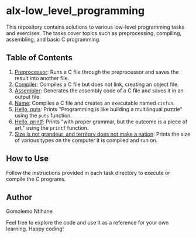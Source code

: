 # alx-low_level_programming

This repository contains solutions to various low-level programming tasks and exercises. The tasks cover topics such as preprocessing, compiling, assembling, and basic C programming.

## Table of Contents

1. [Preprocessor](0x00-hello_world/0-preprocessor): Runs a C file through the preprocessor and saves the result into another file.
2. [Compiler](./0x00-hello_world/1-compiler): Compiles a C file but does not link, creating an object file.
3. [Assembler](./0x00-hello_world/2-assembler): Generates the assembly code of a C file and saves it in an output file.
4. [Name](./0x00-hello_world/3-name): Compiles a C file and creates an executable named `cisfun`.
5. [Hello, puts](./0x00-hello_world/4-puts.c): Prints "Programming is like building a multilingual puzzle" using the `puts` function.
6. [Hello, printf](./0x00-hello_world/5-printf.c): Prints "with proper grammar, but the outcome is a piece of art," using the `printf` function.
7. [Size is not grandeur, and territory does not make a nation](./0x00-hello_world/6-size.c): Prints the size of various types on the computer it is compiled and run on.

## How to Use

Follow the instructions provided in each task directory to execute or compile the C programs.

## Author

Gomolemo Ntlhane

Feel free to explore the code and use it as a reference for your own learning. Happy coding!

